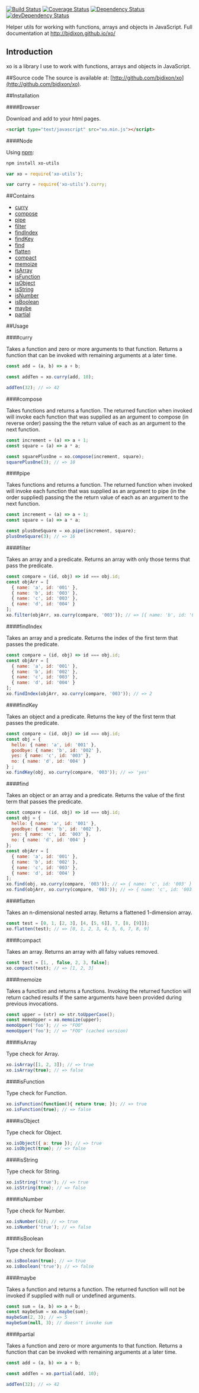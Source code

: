 [![Build Status](https://travis-ci.org/bjdixon/xo.svg?branch=master)](https://travis-ci.org/bjdixon/xo)
[![Coverage Status](https://coveralls.io/repos/bjdixon/xo/badge.svg?branch=master&service=github)](https://coveralls.io/github/bjdixon/xo?branch=v2)
[![Dependency Status](https://david-dm.org/bjdixon/xo.svg)](https://david-dm.org/bjdixon/xo)
[![devDependency Status](https://david-dm.org/bjdixon/xo/dev-status.svg)](https://david-dm.org/bjdixon/xo#info=devDependencies)

Helper utils for working with functions, arrays and objects in JavaScript. Full documentation at http://bjdixon.github.io/xo/

## Introduction
xo is a library I use to work with functions, arrays and objects in JavaScript.

##Source code
The source is available at:
[http://github.com/bjdixon/xo](http://github.com/bjdixon/xo).

##Installation

####Browser

Download and add to your html pages.

```html
<script type="text/javascript" src="xo.min.js"></script>
```

####Node

Using [npm](https://www.npmjs.com/package/xo-utils):

```sh
npm install xo-utils
```

```javascript
var xo = require('xo-utils');

var curry = require('xo-utils').curry;
```

##Contains

* [curry](#curry)
* [compose](#compose)
* [pipe](#pipe)
* [filter](#filter)
* [findIndex](#findIndex)
* [findKey](#findKey)
* [find](#find)
* [flatten](#flatten)
* [compact](#compact)
* [memoize](#memoize)
* [isArray](#isArray)
* [isFunction](#isFunction)
* [isObject](#isObject)
* [isString](#isString)
* [isNumber](#isNumber)
* [isBoolean](#isBoolean)
* [maybe](#maybe)
* [partial](#partial)

##Usage

####curry

Takes a function and zero or more arguments to that function. Returns a function that can be invoked with remaining arguments at a later time.

```javascript
const add = (a, b) => a + b;

const addTen = xo.curry(add, 10);

addTen(32); // => 42
```

####compose

Takes functions and returns a function. The returned function when invoked will invoke each function that was supplied as an argument to compose (in reverse order) passing the the return value of each as an argument to the next function.

```javascript
const increment = (a) => a + 1;
const square = (a) => a * a;

const squarePlusOne = xo.compose(increment, square);
squarePlusOne(3); // => 10
```

####pipe

Takes functions and returns a function. The returned function when invoked will invoke each function that was supplied as an argument to pipe (in the order supplied) passing the the return value of each as an argument to the next function.

```javascript
const increment = (a) => a + 1;
const square = (a) => a * a;

const plusOneSquare = xo.pipe(increment, square);
plusOneSquare(3); // => 16
```

####filter

Takes an array and a predicate. Returns an array with only those terms that pass the predicate.

```javascript
const compare = (id, obj) => id === obj.id;
const objArr = [
  { name: 'a', id: '001' },
  { name: 'b', id: '003' },
  { name: 'c', id: '003' },
  { name: 'd', id: '004' }
];
xo.filter(objArr, xo.curry(compare, '003')); // => [{ name: 'b', id: '003'},{name: 'c', id: '003'}] 
```

####findIndex

Takes an array and a predicate. Returns the index of the first term that passes the predicate.

```javascript
const compare = (id, obj) => id === obj.id;
const objArr = [
  { name: 'a', id: '001' },
  { name: 'b', id: '002' },
  { name: 'c', id: '003' },
  { name: 'd', id: '004' }
];
xo.findIndex(objArr, xo.curry(compare, '003')); // => 2
```

####findKey

Takes an object and a predicate. Returns the key of the first term that passes the predicate.

```javascript
const compare = (id, obj) => id === obj.id;
const obj = {
  hello: { name: 'a', id: '001' },
  goodbye: { name: 'b', id: '002' },
  yes: { name: 'c', id: '003' },
  no: { name: 'd', id: '004' }
} ;
xo.findKey(obj, xo.curry(compare, '003')); // => 'yes'
```

####find

Takes an object or an array  and a predicate. Returns the value of the first term that passes the predicate.

```javascript
const compare = (id, obj) => id === obj.id;
const obj = {
  hello: { name: 'a', id: '001' },
  goodbye: { name: 'b', id: '002' },
  yes: { name: 'c', id: '003' },
  no: { name: 'd', id: '004' }
};
const objArr = [
  { name: 'a', id: '001' },
  { name: 'b', id: '002' },
  { name: 'c', id: '003' },
  { name: 'd', id: '004' }
];
xo.find(obj, xo.curry(compare, '003')); // => { name: 'c', id: '003' }
xo.find(objArr, xo.curry(compare, '003')); // => { name: 'c', id: '003' }
```

####flatten

Takes an n-dimensional nested array. Returns a flattened 1-dimension array.

```javascript
const test = [0, 1, [2, 3], [4, [5, 6]], 7, [8, [9]]];
xo.flatten(test); // => [0, 1, 2, 3, 4, 5, 6, 7, 8, 9]
```

####compact

Takes an array. Returns an array with all falsy values removed.

```javascript
const test = [1, , false, 2, 3, false];
xo.compact(test); // => [1, 2, 3]
```

####memoize

Takes a function and returns a functions. Invoking the returned function will return cached results if the same arguments have been provided during previous invocations.

```javascript
const upper = (str) => str.toUpperCase();
const memoUpper = xo.memoize(upper);
memoUpper('foo'); // => "FOO"
memoUpper('foo'); // => "FOO" (cached version)
```

####isArray

Type check for Array.

```javascript
xo.isArray([1, 2, 3]); // => true
xo.isArray(true); // => false
```

####isFunction

Type check for Function.

```javascript
xo.isFunction(function(){ return true; }); // => true
xo.isFunction(true); // => false
```

####isObject

Type check for Object.

```javascript
xo.isObject({ a: true }); // => true
xo.isObject(true); // => false
```

####isString

Type check for String.

```javascript
xo.isString('true'); // => true
xo.isString(true); // => false
```

####isNumber

Type check for Number.

```javascript
xo.isNumber(42); // => true
xo.isNumber('true'); // => false
```

####isBoolean

Type check for Boolean.

```javascript
xo.isBoolean(true); // => true
xo.isBoolean('true'); // => false
```

####maybe

Takes a function and returns a function. The returned function will not be invoked if supplied with null or undefined arguments.

```javascript
const sum = (a, b) => a + b;
const maybeSum = xo.maybe(sum);
maybeSum(2, 3); // => 5
maybeSum(null, 3); // doesn't invoke sum
```

####partial

Takes a function and zero or more arguments to that function. Returns a function that can be invoked with remaining arguments at a later time.

```javascript
const add = (a, b) => a + b;

const addTen = xo.partial(add, 10);

addTen(32); // => 42
```
